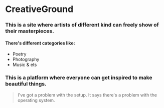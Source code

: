 # CreativeGround
### This is a site where artists of different kind can freely show of their masterpieces. 
#### There's different categories like:
* Poetry
* Photography 
* Music & ets 

### This is a platform where everyone can get inspired to make beautiful things. 

> I've got a problem with the setup. It says there's a problem with the operating system.
